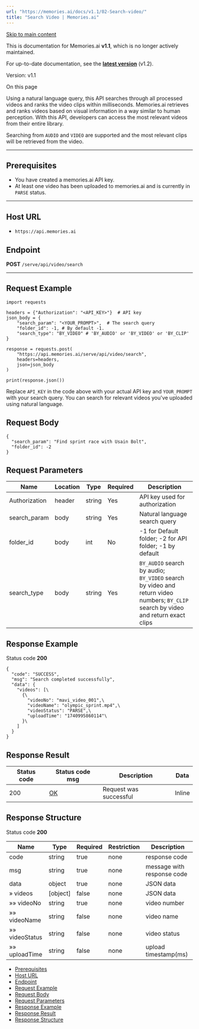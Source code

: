 ```yaml
---
url: "https://memories.ai/docs/v1.1/02-Search-video/"
title: "Search Video | Memories.ai"
---
```


[Skip to main content](https://memories.ai/docs/v1.1/02-Search-video/#__docusaurus_skipToContent_fallback)

This is documentation for Memories.ai **v1.1**, which is no longer actively maintained.

For up-to-date documentation, see the **[latest version](https://memories.ai/docs/02-Search-video/)** (v1.2).

Version: v1.1

On this page

Using a natural language query, this API searches through all processed videos and ranks the video clips within milliseconds. Memories.ai retrieves and ranks videos based on visual information in a way similar to human perception. With this API, developers can access the most relevant videos from their entire library.

Searching from `AUDIO` and `VIDEO` are supported and the most relevant clips will be retrieved from the video.

* * *

## Prerequisites [​](https://memories.ai/docs/v1.1/02-Search-video/\#prerequisites "Direct link to Prerequisites")

- You have created a memories.ai API key.
- At least one video has been uploaded to memories.ai and is currently in `PARSE` status.

* * *

## Host URL [​](https://memories.ai/docs/v1.1/02-Search-video/\#host-url "Direct link to Host URL")

- `https://api.memories.ai`

## Endpoint [​](https://memories.ai/docs/v1.1/02-Search-video/\#endpoint "Direct link to Endpoint")

**POST** `/serve/api/video/search`

* * *

## Request Example [​](https://memories.ai/docs/v1.1/02-Search-video/\#request-example "Direct link to Request Example")

```codeBlockLines_e6Vv
import requests

headers = {"Authorization": "<API_KEY>"}  # API key
json_body = {
    "search_param": "<YOUR_PROMPT>",  # The search query
    "folder_id": -1, # By default -1.
    "search_type": "BY_VIDEO" # 'BY_AUDIO' or 'BY_VIDEO' or 'BY_CLIP'
}

response = requests.post(
    "https://api.memories.ai/serve/api/video/search",
    headers=headers,
    json=json_body
)

print(response.json())

```

Replace `API_KEY` in the code above with your actual API key and `YOUR_PROMPT` with your search query. You can search for relevant videos you've uploaded using natural language.

## Request Body [​](https://memories.ai/docs/v1.1/02-Search-video/\#request-body "Direct link to Request Body")

```codeBlockLines_e6Vv
{
  "search_param": "Find sprint race with Usain Bolt",
  "folder_id": -2
}

```

## Request Parameters [​](https://memories.ai/docs/v1.1/02-Search-video/\#request-parameters "Direct link to Request Parameters")

| Name | Location | Type | Required | Description |
| --- | --- | --- | --- | --- |
| Authorization | header | string | Yes | API key used for authorization |
| search\_param | body | string | Yes | Natural language search query |
| folder\_id | body | int | No | -1 for Default folder; -2 for API folder; -1 by default |
| search\_type | body | string | Yes | `BY_AUDIO` search by audio; `BY_VIDEO` search by video and return video numbers; `BY_CLIP` search by video and return exact clips |

## Response Example [​](https://memories.ai/docs/v1.1/02-Search-video/\#response-example "Direct link to Response Example")

Status code **200**

```codeBlockLines_e6Vv
{
  "code": "SUCCESS",
  "msg": "Search completed successfully",
  "data": {
    "videos": [\
      {\
        "videoNo": "mavi_video_001",\
        "videoName": "olympic_sprint.mp4",\
        "videoStatus": "PARSE",\
        "uploadTime": "1740995860114"\
      }\
    ]
  }
}

```

## Response Result [​](https://memories.ai/docs/v1.1/02-Search-video/\#response-result "Direct link to Response Result")

| Status code | Status code msg | Description | Data |
| --- | --- | --- | --- |
| 200 | [OK](https://tools.ietf.org/html/rfc7231#section-6.3.1) | Request was successful | Inline |

## Response Structure [​](https://memories.ai/docs/v1.1/02-Search-video/\#response-structure "Direct link to Response Structure")

Status code **200**

| Name | Type | Required | Restriction | Description |
| --- | --- | --- | --- | --- |
| code | string | true | none | response code |
| msg | string | true | none | message with response code |
| data | object | true | none | JSON data |
| » videos | \[object\] | false | none | JSON data |
| »» videoNo | string | true | none | video number |
| »» videoName | string | false | none | video name |
| »» videoStatus | string | false | none | video status |
| »» uploadTime | string | false | none | upload timestamp(ms) |

- [Prerequisites](https://memories.ai/docs/v1.1/02-Search-video/#prerequisites)
- [Host URL](https://memories.ai/docs/v1.1/02-Search-video/#host-url)
- [Endpoint](https://memories.ai/docs/v1.1/02-Search-video/#endpoint)
- [Request Example](https://memories.ai/docs/v1.1/02-Search-video/#request-example)
- [Request Body](https://memories.ai/docs/v1.1/02-Search-video/#request-body)
- [Request Parameters](https://memories.ai/docs/v1.1/02-Search-video/#request-parameters)
- [Response Example](https://memories.ai/docs/v1.1/02-Search-video/#response-example)
- [Response Result](https://memories.ai/docs/v1.1/02-Search-video/#response-result)
- [Response Structure](https://memories.ai/docs/v1.1/02-Search-video/#response-structure)